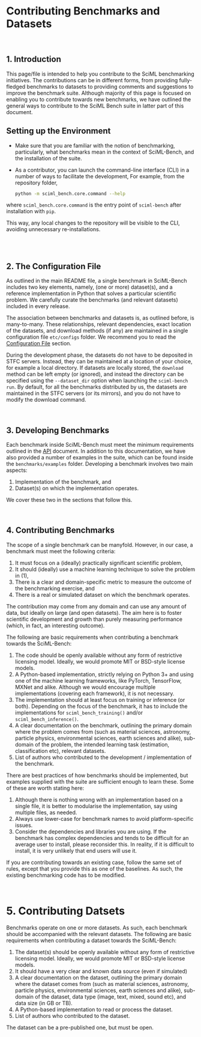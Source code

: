 # Contributing Benchmarks and Datasets 



<br>

## 1. Introduction 

This page/file is intended to help you contribute to the SciML benchmarking initiatives. The contributions can be in different forms, from providing fully-fledged benchmarks to datasets to providing comments and suggestions to improve the benchmark suite. Although majority of this page is focused on enabling you to contribute towards new benchmarks, we have outlined the general ways to contribute to the SciML Bench suite in latter part of this document. 

##  Setting up the Environment

* Make sure that you are familiar with the notion of benchmarking, particularly, what benchmarks mean in the context of SciML-Bench, and the installation of the suite. 

* As a contributor, you can launch the command-line interface (CLI) in a number of ways to facilitate the development,  For example, from the repository folder,  

    ```sh
    python -m sciml_bench.core.command --help
    ```

where `sciml_bench.core.command` is the entry point of `sciml-bench`  after installation with `pip`. 

This way, any local changes to the repository will be visible to the CLI, avoiding unnecessary      re-installations.

​    
<br>

## 2.  The Configuration File 

As outlined in the main README file, a single benchmark in SciML-Bench includes two key elements, namely, (one or more) dataset(s), and a reference implementation in Python that solves a particular scientific problem.  We carefully curate the benchmarks (and relevant datasets) included in every release. 

The association between benchmarks and datasets is, as outlined before, is many-to-many. These relationships, relevant dependencies,  exact location of the datasets, and download methods (if any) are maintained in a single configuration file `etc/configs` folder. We recommend you to read the [Configuration File](configuration.md) section. 

During the development phase, the datasets do not have to  be deposited  in STFC servers.  Instead, they can be maintained at a location of your choice, for example a local directory. If datasets are locally stored, the `download` method can be left empty (or ignored), and instead the directory can be specified using the `--dataset_dir` option when launching the `sciml-bench run`.  By default, for all the benchmarks distributed by us, the datasets are maintained in the STFC servers (or its mirrors),  and you do not have to modify the download command. 

<br>

## 3. Developing Benchmarks

Each benchmark inside SciML-Bench must meet the minimum requirements outlined in the [API](./api.md) document. In addition to this documentation, we have also provided a number of examples in the suite, which can be found inside the `benchmarks/examples` folder.  Developing a benchmark involves two main aspects: 

1. Implementation of the benchmark, and 
1. Dataset(s) on which the implementation operates. 

We cover these two in the sections that follow this.

<br>

## 4. Contributing Benchmarks 

The scope of a single benchmark can be manyfold. However, in our case, a benchmark must meet the following criteria:

1. It must focus on a (ideally) practically significant scientific problem,
1. It should (ideally) use a machine learning technique to solve the problem in (1),
1. There is a clear and domain-specific metric to measure the outcome of the benchmarking exercise, and
1. There is a real or simulated dataset on which the benchmark operates. 

The contribution may come from any domain and can use any amount of data, but ideally on large (and open datasets). The aim here is to foster scientific development and growth than purely measuring performance (which, in fact, an interesting outcome).

The following are basic requirements when contributing a benchmark towards the SciML-Bench:

1. The code should be openly available without any form of restrictive licensing model. Ideally, we would promote MIT or BSD-style license models.
1. A Python-based implementation, strictly relying on Python 3+ and using one of the machine learning frameworks, like PyTorch, TensorFlow, MXNet and alike. Although we would encourage multiple implementations (covering each framework), it is not necessary. 
1. The implementation should at least focus on training or inference (or both). Depending on the focus of the benchmark, it has to include the implementations for  `sciml_bench_training()` and/or `sciml_bench_inference()`.
1. A clear documentation on the benchmark, outlining the primary domain where the problem comes from (such as material sciences, astronomy, particle physics, environmental sciences, earth sciences and alike), sub-domain of the problem, the intended learning task (estimation, classification etc), relevant datasets.
1. List of authors who contributed to the development / implementation of the benchmark.

There are best practices of how benchmarks should be implemented, but examples supplied with the suite are sufficient enough to learn these. Some of these are worth stating here:

1. Although there is nothing wrong with an implementation based on a single file, it is better to modularise the implementation, say using multiple files, as needed. 
1. Always use lower-case for benchmark names to avoid platform-specific issues. 
1. Consider the dependencies and libraries you are using. If the benchmark has complex dependencies and tends to be difficult for an average user to install, please reconsider this. In reality, if it is difficult to install, it is very unlikely that end users will use it. 


If you are contributing towards an existing case, follow the same set of rules, except that you provide this as one of the baselines. As such, the existing benchmarking code has to be modified.

<br>

# 5. Contributing Datsets 

Benchmarks operate on one or more datasets. As such, each benchmark should be accompanied with the relevant datasets.  The following are basic requirements when contributing a dataset towards the SciML-Bench:

1. The dataset(s) should be openly available without any form of restrictive licensing model. Ideally, we would promote MIT or BSD-style license models.
1. It should have a very clear and known data source (even if simulated) 
1. A clear documentation on the dataset, outlining the primary domain where the dataset comes from (such as material sciences, astronomy, particle physics, environmental sciences, earth sciences and alike), sub-domain of the dataset, data type (image, text, mixed, sound etc), and data size (in GB or TB).
1. A Python-based implementation to read or process the dataset.
1. List of authors who contributed to the dataset.

The dataset can be a pre-published one, but must be open. 